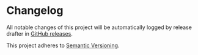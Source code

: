 # Changelog 

All notable changes of this project will be automatically logged by release drafter in 
[GitHub releases](https://github.com/jenkins/jquery3-api-plugin/releases). 

This project adheres to [Semantic Versioning](https://semver.org/spec/v2.0.0.html).
